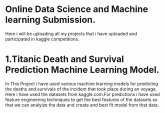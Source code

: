 
# Online Data Science and Machine learning Submission.
Here i will be uploading all my projects that i have uploaded and participated
in kaggle competitions.


# 1.Titanic Death and Survival Prediction Machine Learning Model.

In This Project i have used various machine learning models for 
predicting the deaths and survivals of the incident that took place during an voyage.
Here i have used the datasets from kaggle.com.For predictions i have used feature engineering
techniques to get the best features of the datasets.so that we can analyize the data and create 
and best fit model from that data.
